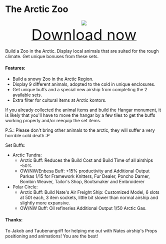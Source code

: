 # The Arctic Zoo

<div align=center><img src="_media/Anno1800/mod_banners/arcticzoo/banner.png"/></div>

<div align=center><a href="https://g-4169.modapi.io/v1/games/4169/mods/3227952/files/4130017/download"> <font size="40">Download now</font></a></div>

Build a Zoo in the Arctic. Display local animals that are suited for the rough climate. Get unique bonuses from these sets.

#### Features:
* Build a snowy Zoo in the Arctic Region.
* Display 9 different animals, adopted to the cold in unique enclosures.
* Get unique buffs and a special new airship from completing the 2 available sets.
* Extra filter for cultural items at Arctic kontors.

If you already collected the animal items and build the Hangar monument, it is likely that you'll have to move the hangar by a few tiles to get the buffs working properly and/or reequip the set items.

P.S.: Please don't bring other animals to the arctic, they will suffer a very horrible cold death :P

Set Buffs:
* Arctic Tundra:
    - Arctic Buff: Reduces the Build Cost and Build Time of all airships -50%
    - OW/NW/Enbesa Buff: +15% productivity and Additional Output Parkas 1/15 for Framework Knitters, Fur Dealer, Poncho Darner, Bombin Weaver, Tailor's Shop, Bootsmaker and Embroiderer
* Polar Circle:
    - Arctic Buff: Build Nate's Air Freight Ship: Customized Model, 6 slots at 50t each, 3 item sockets, little bit slower than normal airship and slightly more expansive.
    - OW/NW Buff: Oil refineries Additional Output 1/50 Arctic Gas.

#### Thanks:
To Jakob and Taubenangriff for helping me out with Nates airship's Props positioning and animations! You are the best!